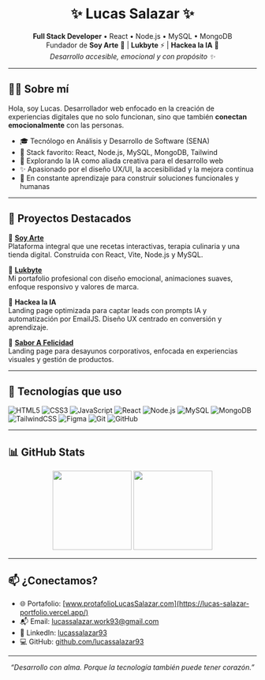 <h1 align="center">✨ Lucas Salazar ✨</h1>

<p align="center">
  <b>Full Stack Developer</b> • React • Node.js • MySQL • MongoDB <br/>
  Fundador de <strong>Soy Arte</strong> 💜 | <strong>Lukbyte</strong> ⚡ | <strong>Hackea la IA</strong> 🤖 <br/>
  <i>Desarrollo accesible, emocional y con propósito ✨</i>
</p>

---

## 👨‍💻 Sobre mí

Hola, soy Lucas. Desarrollador web enfocado en la creación de experiencias digitales que no solo funcionan, sino que también **conectan emocionalmente** con las personas.

- 🎓 Tecnólogo en Análisis y Desarrollo de Software (SENA)
- 🔧 Stack favorito: React, Node.js, MySQL, MongoDB, Tailwind
- 🤖 Explorando la IA como aliada creativa para el desarrollo web
- ✨ Apasionado por el diseño UX/UI, la accesibilidad y la mejora continua
- 🚀 En constante aprendizaje para construir soluciones funcionales y humanas

---

## 🚀 Proyectos Destacados

🔹 [**Soy Arte**](https://github.com/lucassalazar93/soyarte_vite_3.0_final)  
Plataforma integral que une recetas interactivas, terapia culinaria y una tienda digital. Construida con React, Vite, Node.js y MySQL.  

🔹 [**Lukbyte**](https://github.com/lucassalazar93/lukbyte-my-website)  
Mi portafolio profesional con diseño emocional, animaciones suaves, enfoque responsivo y valores de marca.  

🔹 **Hackea la IA**  
Landing page optimizada para captar leads con prompts IA y automatización por EmailJS. Diseño UX centrado en conversión y aprendizaje.  

🔹 [**Sabor A Felicidad**](https://github.com/lucassalazar93/sabor-a-felicidad-web)   
Landing page para desayunos corporativos, enfocada en experiencias visuales y gestión de productos.

---

## 🧰 Tecnologías que uso

![HTML5](https://img.shields.io/badge/-HTML5-E34F26?logo=html5&logoColor=fff)
![CSS3](https://img.shields.io/badge/-CSS3-1572B6?logo=css3&logoColor=fff)
![JavaScript](https://img.shields.io/badge/-JavaScript-F7DF1E?logo=javascript&logoColor=000)
![React](https://img.shields.io/badge/-React-61DAFB?logo=react&logoColor=000)
![Node.js](https://img.shields.io/badge/-Node.js-339933?logo=node.js&logoColor=fff)
![MySQL](https://img.shields.io/badge/-MySQL-00758F?logo=mysql&logoColor=fff)
![MongoDB](https://img.shields.io/badge/-MongoDB-4EA94B?logo=mongodb&logoColor=fff)
![TailwindCSS](https://img.shields.io/badge/-TailwindCSS-06B6D4?logo=tailwindcss&logoColor=fff)
![Figma](https://img.shields.io/badge/-Figma-F24E1E?logo=figma&logoColor=fff)
![Git](https://img.shields.io/badge/-Git-F05032?logo=git&logoColor=fff)
![GitHub](https://img.shields.io/badge/-GitHub-181717?logo=github&logoColor=fff)

---

## 📊 GitHub Stats

<p align="center">
  <img src="https://github-readme-stats.vercel.app/api?username=lucassalazar93&show_icons=true&theme=react&hide_border=true&hide=prs" height="160" />
  <img src="https://github-readme-streak-stats.herokuapp.com/?user=lucassalazar93&theme=react&hide_border=true" height="160"/>
</p>

---

## 📫 ¿Conectamos?

- 🌐 Portafolio: [www.protafolioLucasSalazar.com](https://lucas-salazar-portfolio.vercel.app/)
- 📬 Email: lucassalazar.work93@gmail.com
- 💼 LinkedIn: [lucassalazar93](https://www.linkedin.com/in/lucas-salazar-722b79319/)
- 💻 GitHub: [github.com/lucassalazar93](https://github.com/lucassalazar93)

---

<p align="center"><i>“Desarrollo con alma. Porque la tecnología también puede tener corazón.”</i></p>
